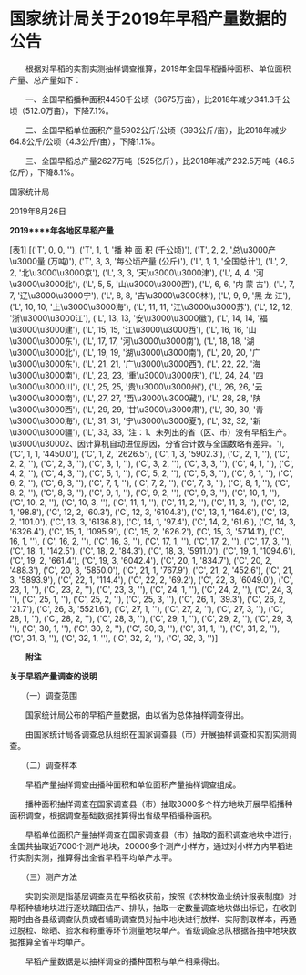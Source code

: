 # 国家统计局关于2019年早稻产量数据的公告

　　根据对早稻的实割实测抽样调查推算，2019年全国早稻播种面积、单位面积产量、总产量如下：

　　一、全国早稻播种面积4450千公顷（6675万亩），比2018年减少341.3千公顷（512.0万亩），下降7.1%。

　　二、全国早稻单位面积产量5902公斤/公顷（393公斤/亩），比2018年减少64.8公斤/公顷（4.3公斤/亩），下降1.1%。

　　三、全国早稻总产量2627万吨（525亿斤），比2018年减产232.5万吨（46.5亿斤），下降8.1%。

国家统计局 

2019年8月26日

**2019****年各地区早稻产量**

[表1]
[('T', 0, 0, ''), ('T', 1, 1, '播 种 面 积 (千公顷)'), ('T', 2, 2, '总\u3000产\u3000量 (万吨)'), ('T', 3, 3, '每公顷产量 (公斤)'), ('L', 1, 1, '全国总计'), ('L', 2, 2, '北\u3000\u3000京'), ('L', 3, 3, '天\u3000\u3000津'), ('L', 4, 4, '河\u3000\u3000北'), ('L', 5, 5, '山\u3000\u3000西'), ('L', 6, 6, '内 蒙 古'), ('L', 7, 7, '辽\u3000\u3000宁'), ('L', 8, 8, '吉\u3000\u3000林'), ('L', 9, 9, '黑 龙 江'), ('L', 10, 10, '上\u3000\u3000海'), ('L', 11, 11, '江\u3000\u3000苏'), ('L', 12, 12, '浙\u3000\u3000江'), ('L', 13, 13, '安\u3000\u3000徽'), ('L', 14, 14, '福\u3000\u3000建'), ('L', 15, 15, '江\u3000\u3000西'), ('L', 16, 16, '山\u3000\u3000东'), ('L', 17, 17, '河\u3000\u3000南'), ('L', 18, 18, '湖\u3000\u3000北'), ('L', 19, 19, '湖\u3000\u3000南'), ('L', 20, 20, '广\u3000\u3000东'), ('L', 21, 21, '广\u3000\u3000西'), ('L', 22, 22, '海\u3000\u3000南'), ('L', 23, 23, '重\u3000\u3000庆'), ('L', 24, 24, '四\u3000\u3000川'), ('L', 25, 25, '贵\u3000\u3000州'), ('L', 26, 26, '云\u3000\u3000南'), ('L', 27, 27, '西\u3000\u3000藏'), ('L', 28, 28, '陕\u3000\u3000西'), ('L', 29, 29, '甘\u3000\u3000肃'), ('L', 30, 30, '青\u3000\u3000海'), ('L', 31, 31, '宁\u3000\u3000夏'), ('L', 32, 32, '新\u3000\u3000疆'), ('L', 33, 33, '注：1、未列出的省（区、市）没有早稻生产。 \u3000\u30002、因计算机自动进位原因，分省合计数与全国数略有差异。'), ('C', 1, 1, '4450.0'), ('C', 1, 2, '2626.5'), ('C', 1, 3, '5902.3'), ('C', 2, 1, ''), ('C', 2, 2, ''), ('C', 2, 3, ''), ('C', 3, 1, ''), ('C', 3, 2, ''), ('C', 3, 3, ''), ('C', 4, 1, ''), ('C', 4, 2, ''), ('C', 4, 3, ''), ('C', 5, 1, ''), ('C', 5, 2, ''), ('C', 5, 3, ''), ('C', 6, 1, ''), ('C', 6, 2, ''), ('C', 6, 3, ''), ('C', 7, 1, ''), ('C', 7, 2, ''), ('C', 7, 3, ''), ('C', 8, 1, ''), ('C', 8, 2, ''), ('C', 8, 3, ''), ('C', 9, 1, ''), ('C', 9, 2, ''), ('C', 9, 3, ''), ('C', 10, 1, ''), ('C', 10, 2, ''), ('C', 10, 3, ''), ('C', 11, 1, ''), ('C', 11, 2, ''), ('C', 11, 3, ''), ('C', 12, 1, '98.8'), ('C', 12, 2, '60.3'), ('C', 12, 3, '6104.3'), ('C', 13, 1, '164.6'), ('C', 13, 2, '101.0'), ('C', 13, 3, '6136.8'), ('C', 14, 1, '97.4'), ('C', 14, 2, '61.6'), ('C', 14, 3, '6326.4'), ('C', 15, 1, '1095.9'), ('C', 15, 2, '626.2'), ('C', 15, 3, '5714.1'), ('C', 16, 1, ''), ('C', 16, 2, ''), ('C', 16, 3, ''), ('C', 17, 1, ''), ('C', 17, 2, ''), ('C', 17, 3, ''), ('C', 18, 1, '142.5'), ('C', 18, 2, '84.3'), ('C', 18, 3, '5911.0'), ('C', 19, 1, '1094.6'), ('C', 19, 2, '661.4'), ('C', 19, 3, '6042.4'), ('C', 20, 1, '834.7'), ('C', 20, 2, '488.3'), ('C', 20, 3, '5850.0'), ('C', 21, 1, '767.9'), ('C', 21, 2, '452.6'), ('C', 21, 3, '5893.9'), ('C', 22, 1, '114.4'), ('C', 22, 2, '69.2'), ('C', 22, 3, '6049.0'), ('C', 23, 1, ''), ('C', 23, 2, ''), ('C', 23, 3, ''), ('C', 24, 1, ''), ('C', 24, 2, ''), ('C', 24, 3, ''), ('C', 25, 1, ''), ('C', 25, 2, ''), ('C', 25, 3, ''), ('C', 26, 1, '39.3'), ('C', 26, 2, '21.7'), ('C', 26, 3, '5521.6'), ('C', 27, 1, ''), ('C', 27, 2, ''), ('C', 27, 3, ''), ('C', 28, 1, ''), ('C', 28, 2, ''), ('C', 28, 3, ''), ('C', 29, 1, ''), ('C', 29, 2, ''), ('C', 29, 3, ''), ('C', 30, 1, ''), ('C', 30, 2, ''), ('C', 30, 3, ''), ('C', 31, 1, ''), ('C', 31, 2, ''), ('C', 31, 3, ''), ('C', 32, 1, ''), ('C', 32, 2, ''), ('C', 32, 3, '')]

　　**附注**

**关于早稻产量调查的说明**

　　（一）调查范围

　　国家统计局公布的早稻产量数据，由以省为总体抽样调查得出。

　　由国家统计局各调查总队组织在国家调查县（市）开展抽样调查和实割实测调查。

　　（二）调查样本

　　早稻产量抽样调查由播种面积和单位面积产量抽样调查组成。

　　播种面积抽样调查在国家调查县（市）抽取3000多个样方地块开展早稻播种面积调查，根据调查基础数据推算得出省级早稻播种面积。

　　早稻单位面积产量抽样调查在国家调查县（市）抽取的面积调查地块中进行，全国共抽取近7000个测产地块，20000多个测产小样方，通过对小样方内早稻进行实割实测，推算得出全省早稻平均单产水平。

　　（三）测产方法

　　实割实测是指基层调查员在早稻收获前，按照《农林牧渔业统计报表制度》对早稻种植地块进行逐块踏田估产、排队，抽取一定数量调查地块做出标记，在收割期时由各县级调查队员或者辅助调查员对抽中地块进行放样、实际割取样本，再通过脱粒、晾晒、验水和称重等环节测量地块单产。省级调查总队根据各抽中地块数据推算全省平均单产。

　　早稻产量数据是以抽样调查的播种面积与单产相乘得出。